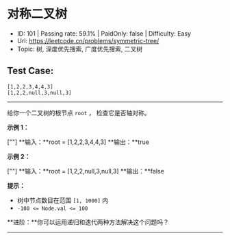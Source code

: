 # 对称二叉树                                                          

* ID: 101     | Passing rate: 59.1% | PaidOnly: false  | Difficulty: Easy 
* Url: https://leetcode.cn/problems/symmetric-tree/ 
* Topic: 树, 深度优先搜索, 广度优先搜索, 二叉树 

## Test Case:

```
[1,2,2,3,4,4,3]
[1,2,2,null,3,null,3]
```

---

给你一个二叉树的根节点 `root` ， 检查它是否轴对称。


**示例 1：**

[\"\"]
**输入：**root = [1,2,2,3,4,4,3]
**输出：**true

**示例 2：**

[\"\"]
**输入：**root = [1,2,2,null,3,null,3]
**输出：**false


**提示：**

* 树中节点数目在范围 `[1, 1000]` 内
* `-100 <= Node.val <= 100`


**进阶：**你可以运用递归和迭代两种方法解决这个问题吗？

---